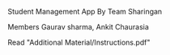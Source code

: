 Student Management App By
Team Sharingan

Members Gaurav sharma, Ankit Chaurasia

Read "Additional Material/Instructions.pdf"

